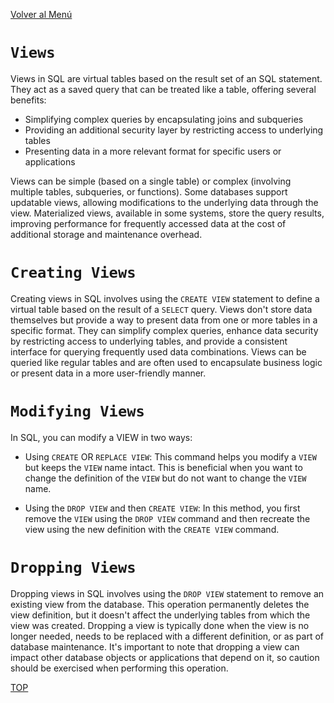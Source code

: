 [Volver al Menú](../root.md)

# `Views`

Views in SQL are virtual tables based on the result set of an SQL statement. They act as a saved query that can be treated like a table, offering several benefits:

- Simplifying complex queries by encapsulating joins and subqueries
- Providing an additional security layer by restricting access to underlying tables
- Presenting data in a more relevant format for specific users or applications

Views can be simple (based on a single table) or complex (involving multiple tables, subqueries, or functions). Some databases support updatable views, allowing modifications to the underlying data through the view. Materialized views, available in some systems, store the query results, improving performance for frequently accessed data at the cost of additional storage and maintenance overhead.

# `Creating Views`

Creating views in SQL involves using the `CREATE VIEW` statement to define a virtual table based on the result of a `SELECT` query. Views don't store data themselves but provide a way to present data from one or more tables in a specific format. They can simplify complex queries, enhance data security by restricting access to underlying tables, and provide a consistent interface for querying frequently used data combinations. Views can be queried like regular tables and are often used to encapsulate business logic or present data in a more user-friendly manner.

# `Modifying Views`

In SQL, you can modify a VIEW in two ways:

- Using `CREATE` OR `REPLACE VIEW`: This command helps you modify a `VIEW` but keeps the `VIEW` name intact. This is beneficial when you want to change the definition of the `VIEW` but do not want to change the `VIEW` name.

- Using the `DROP VIEW` and then `CREATE VIEW`: In this method, you first remove the `VIEW` using the `DROP VIEW` command and then recreate the view using the new definition with the `CREATE VIEW` command.

# `Dropping Views`

Dropping views in SQL involves using the `DROP VIEW` statement to remove an existing view from the database. This operation permanently deletes the view definition, but it doesn't affect the underlying tables from which the view was created. Dropping a view is typically done when the view is no longer needed, needs to be replaced with a different definition, or as part of database maintenance. It's important to note that dropping a view can impact other database objects or applications that depend on it, so caution should be exercised when performing this operation.

[TOP](#views)
